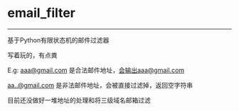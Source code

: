 # email_filter
--------
基于Python有限状态机的邮件过滤器

写着玩的，有点粪

E.g: aaa@gmail.com 是合法邮件地址，会输出aaa@gmail.com

aa..@gmail.com 是非法邮件地址，会被直接过滤掉，返回空字符串

目前还没做好一堆地址的处理和将三级域名邮箱过滤
